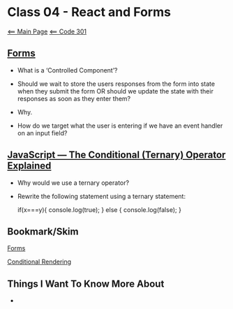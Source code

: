# Class 04 - React and Forms

[<== Main Page](../README.md)
[<== Code 301](../code301/code301.md)

## [Forms](https://reactjs.org/docs/forms.html)

- What is a ‘Controlled Component’?

- Should we wait to store the users responses from the form into state when they submit the form OR should we update the state with their responses as soon as they enter them? 

- Why.

- How do we target what the user is entering if we have an event handler on an input field?

## [JavaScript — The Conditional (Ternary) Operator Explained](https://codeburst.io/javascript-the-conditional-ternary-operator-explained-cac7218beeff)

- Why would we use a ternary operator?

- Rewrite the following statement using a ternary statement:

  if(x===y){
 console.log(true);
  } else {
 console.log(false);
  }

## Bookmark/Skim

[Forms](https://react-bootstrap.github.io/components/forms/)

[Conditional Rendering](https://reactjs.org/docs/conditional-rendering.html)

## Things I Want To Know More About

- 
